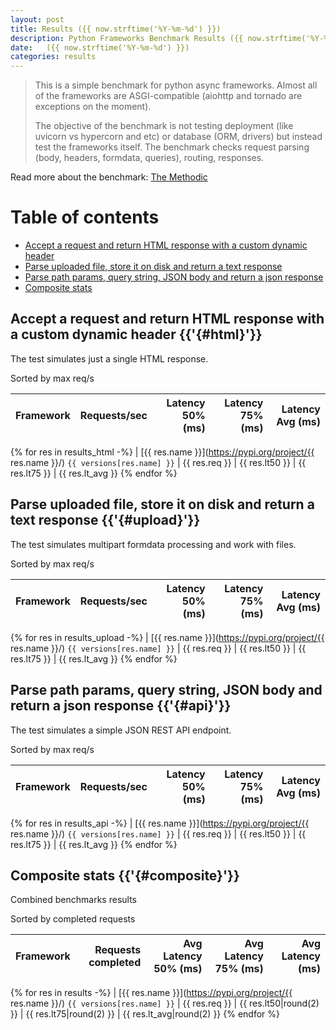 ```yaml
---
layout: post
title: Results ({{ now.strftime('%Y-%m-%d') }})
description: Python Frameworks Benchmark Results ({{ now.strftime('%Y-%m-%d') }})
date:   ({{ now.strftime('%Y-%m-%d') }})
categories: results
---
```


<script src="https://cdn.jsdelivr.net/npm/chart.js@3.2.1/dist/chart.min.js"></script>

> This is a simple benchmark for python async frameworks. Almost all of the
> frameworks are ASGI-compatible (aiohttp and tornado are exceptions on the
> moment). 
> 
> The objective of the benchmark is not testing deployment (like uvicorn vs
> hypercorn and etc) or database (ORM, drivers) but instead test the frameworks
> itself. The benchmark checks request parsing (body, headers, formdata,
> queries), routing, responses.

Read more about the benchmark: [The Methodic](methodic.md)

# Table of contents

* [Accept a request and return HTML response with a custom dynamic header](#html)
* [Parse uploaded file, store it on disk and return a text response](#upload)
* [Parse path params, query string, JSON body and return a json response](#api)
* [Composite stats ](#composite)

<canvas id="chart" style="margin-bottom: 2em"></canvas>
<script>
    var ctx = document.getElementById('chart').getContext('2d');
    var myChart = new Chart(ctx, {
        type: 'bar',
        data: {
            labels: [{% for res in results %}'{{res.name}}',{% endfor %}],
            datasets: [
                {
                    label: 'Single HTML response (req/s)',
                    data: [{% for res in results_html %}'{{res.req}}',{% endfor %}],
                    backgroundColor: [
                        '#b9ddf1', '#afd6ed', '#a5cfe9', '#9bc7e4', '#92c0df', '#89b8da', '#80b0d5', '#79aacf', '#72a3c9', '#6a9bc3', '#6394be', '#5b8cb8', '#5485b2', '#4e7fac', '#4878a6', '#437a9f', '#3d6a98', '#376491', '#305d8a', '#2a5783',
                    ].reverse()
                },
                {
                    label: 'Upload file (req/s)',
                    data: [{% for res in results_upload %}'{{res.req}}',{% endfor %}],
                    backgroundColor: [
                        '#ffc685', '#fcbe75', '#f9b665', '#f7ae54', '#f5a645', '#f59c3c', '#f49234', '#f2882d', '#f07e27', '#ee7422', '#e96b20', '#e36420', '#db5e20', '#d25921', '#ca5422', '#c14f22', '#b84b23', '#af4623', '#a64122', '#9e3d22',
                    ].reverse()
                },
                {
                    label: 'Work with JSON (req/s)',
                    data: [{% for res in results_api %}'{{res.req}}',{% endfor %}],
                    backgroundColor: [
                        '#b3e0a6', '#a5db96', '#98d687', '#8ed07f', '#85ca77', '#7dc370', '#75bc69', '#6eb663', '#67af5c', '#61a956', '#59a253', '#519c51', '#49964f', '#428f4d', '#398949', '#308344', '#2b7c40', '#27763d', '#256f3d', '#24693d',
                    ].reverse()
                },
            ]
        }
    });
</script>

##  Accept a request and return HTML response with a custom dynamic header {{'{#html}'}}

The test simulates just a single HTML response. 

Sorted by max req/s

| Framework | Requests/sec | Latency 50% (ms) | Latency 75% (ms) | Latency Avg (ms) |
| --------- | -----------: | ---------------: | ---------------: | ---------------: |
{% for res in results_html -%}
| [{{ res.name }}](https://pypi.org/project/{{ res.name }}/) `{{ versions[res.name] }}` | {{ res.req }} | {{ res.lt50 }} | {{ res.lt75 }} | {{ res.lt_avg }}
{% endfor %}

## Parse uploaded file, store it on disk and return a text response  {{'{#upload}'}}
The test simulates multipart formdata processing and work with files.  

Sorted by max req/s

| Framework | Requests/sec | Latency 50% (ms) | Latency 75% (ms) | Latency Avg (ms) |
| --------- | -----------: | ---------------: | ---------------: | ---------------: |
{% for res in results_upload -%}
| [{{ res.name }}](https://pypi.org/project/{{ res.name }}/) `{{ versions[res.name] }}` | {{ res.req }} | {{ res.lt50 }} | {{ res.lt75 }} | {{ res.lt_avg }}
{% endfor %}

## Parse path params, query string, JSON body and return a json response  {{'{#api}'}}
The test simulates a simple JSON REST API endpoint.  

Sorted by max req/s

| Framework | Requests/sec | Latency 50% (ms) | Latency 75% (ms) | Latency Avg (ms) |
| --------- | -----------: | ---------------: | ---------------: | ---------------: |
{% for res in results_api -%}
| [{{ res.name }}](https://pypi.org/project/{{ res.name }}/) `{{ versions[res.name] }}` | {{ res.req }} | {{ res.lt50 }} | {{ res.lt75 }} | {{ res.lt_avg }}
{% endfor %}

## Composite stats {{'{#composite}'}}
Combined benchmarks results

Sorted by completed requests

| Framework | Requests completed | Avg Latency 50% (ms) | Avg Latency 75% (ms) | Avg Latency (ms) |
| --------- | -----------------: | -------------------: | -------------------: | ---------------: |
{% for res in results -%}
| [{{ res.name }}](https://pypi.org/project/{{ res.name }}/) `{{ versions[res.name] }}` | {{ res.req }} | {{ res.lt50|round(2) }} | {{ res.lt75|round(2) }} | {{ res.lt_avg|round(2) }}
{% endfor %}
